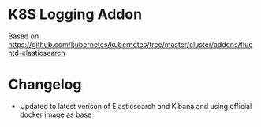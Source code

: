 K8S Logging Addon
=================

Based on https://github.com/kubernetes/kubernetes/tree/master/cluster/addons/fluentd-elasticsearch

# Changelog

* Updated to latest verison of Elasticsearch and Kibana and using official docker image as base
